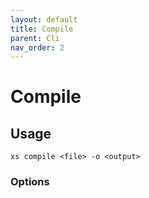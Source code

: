 ```yaml
---
layout: default
title: Compile
parent: Cli
nav_order: 2
---
```


# Compile



## Usage

```
xs compile <file> -o <output>
```

### Options

